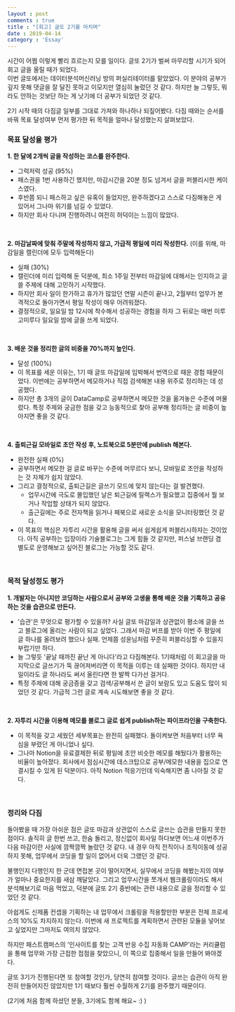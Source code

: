 ```yaml
---
layout : post
comments : true
title : "[회고] 글또 2기를 마치며"
date : 2019-04-14
category : 'Essay'
---
```




시간이 어쩜 이렇게 빨리 흐르는지 모를 일이다. 글또 2기가 벌써 마무리할 시기가 되어 회고 글을 올릴 때가 되었다.
<br>
이번 글또에서는 데이터분석머신러닝 방의 퍼실리테이터를 맡았었다. 이 분야의 공부가 깊지 못해 댓글을 잘 달진 못하고 이모지만 열심히 눌렀던 것 같다. 하지만 늘 그렇듯, 뭐라도 안하는 것보단 하는 게 낫기에 더 공부가 되었던 것 같다.

2기 시작 때의 다짐글 일부를 그대로 가져와 하나하나 되짚어봤다. 다짐 때와는 순서를 바꿔 목표 달성여부 먼저 평가한 뒤 목적을 얼마나 달성했는지 살펴보았다.
<br>

### 목표 달성율 평가
**1. 한 달에 2개씩 글을 작성하는 코스를 완주한다.**
- 그럭저럭 성공 (95%)
- 패스권을 1번 사용하긴 했지만, 마감시간을 20분 정도 넘겨서 글을 퍼블리시한 케이스였다.
- 후반쯤 되니 패스하고 싶은 유혹이 들었지만, 완주하겠다고 스스로 다짐해놓은 게 있어서 그나마 위기를 넘길 수 있었다.
- 하지만 회사 다니며 진행하려니 여전히 허덕이는 느낌이 많았다.
<br>

**2. 마감날짜에 맞춰 주말에 작성하지 않고, 가급적 평일에 미리 작성한다.** (이를 위해, 마감일을 캘린더에 모두 입력해둔다)
- 실패 (30%)
- 캘린더에 미리 입력해 둔 덕분에, 최소 1주일 전부터 마감일에 대해서는 인지하고 글쓸 주제에 대해 고민하기 시작했다.
- 하지만 회사 일이 한가하고 휴가가 많았던 연말 시즌이 끝나고, 2월부터 업무가 본격적으로 돌아가면서 평일 작성이 매우 어려워졌다.
- 결정적으로, 일요일 밤 12시에 착수해서 성공하는 경험을 하자 그 뒤로는 매번 미루고미루다 일요일 밤에 글을 쓰게 되었다.

<br>

**3. 배운 것을 정리한 글의 비중을 70%까지 높인다.**
- 달성 (100%)
- 이 목표를 세운 이유는, 1기 때 글또 마감일에 임박해서 번역으로 때운 경험 때문이었다. 이번에는 공부하면서 메모하거나 직접 검색해본 내용 위주로 정리하는 데 성공했다.
- 하지만 총 3개의 글이 DataCamp로 공부하면서 메모한 것을 옮겨놓은 수준에 머물렀다. 특정 주제와 궁금한 점을 갖고 능동적으로 찾아 공부해 정리하는 글 비중이 높아지면 좋을 것 같다.
<br>

**4. 출퇴근길 모바일로 초안 작성 후, 노트북으로 5분만에 publish 해본다.**  
- 완전한 실패 (0%)
- 공부하면서 메모한 걸 글로 바꾸는 수준에 머무르다 보니, 모바일로 초안을 작성하는 것 자체가 쉽지 않았다.
- 그리고 결정적으로, 출퇴근길은 글쓰기 모드에 맞지 않는다는 걸 발견했다.
  - 업무시간에 극도로 몰입했던 날은 퇴근길에 릴랙스가 필요했고 집중에서 뭘 보거나 작업할 상태가 되지 않았다.
  - 출근길에는 주로 전자책을 읽거나 페북으로 새로운 소식을 모니터링했던 것 같다.
- 이 목표의 핵심은 자투리 시간을 활용해 글을 써서 쉽게쉽게 퍼블리시하자는 것이었다. 아직 공부하는 입장이라 기술블로그는 그게 힘들 것 같지만, 퍼스널 브랜딩 겸 별도로 운영해보고 싶어진 블로그는 가능할 것도 같다.
<br>

### 목적 달성정도 평가
**1. 개발자는 아니지만 코딩하는 사람으로서 공부와 고생을 통해 배운 것을 기록하고 공유하는 것을 습관으로 만든다.**

- '습관'은 무엇으로 평가할 수 있을까? 사실 글또 마감일과 상관없이 평소에 글을 쓰고 블로그에 올리는 사람이 되고 싶었다. 그래서 마감 버프를 받아 이번 주 평일에 글 하나를 올려보려 했으나 실패. 언제쯤 성윤님처럼 꾸준히 퍼블리싱할 수 있을지 부럽기만 하다.
- 늘 그렇듯 '끝날 때까진 끝난 게 아니다'라고 다짐해본다. 1기때처럼 이 회고글을 마지막으로 글쓰기가 뚝 끊어져버리면 이 목적을 이루는 데 실패한 것이다. 하지만 내일이라도 글 하나라도 써서 올린다면 한 발짝 다가선 걸거다.
- 특정 주제에 대해 궁금증을 갖고 검색/공부해서 쓴 글이 보람도 있고 도움도 많이 되었던 것 같다. 가급적 그런 글로 계속 시도해보면 좋을 것 같다.
<br>

**2. 자투리 시간을 이용해 메모를 블로그 글로 쉽게 publish하는 파이프라인을 구축한다.**
- 이 목적을 갖고 세웠던 세부목표는 완전히 실패했다. 돌이켜보면 처음부터 너무 욕심을 부렸던 게 아니었나 싶다.
- 그나마 Notion을 유료결제한 뒤로 평일에 초안 비슷한 메모를 해뒀다가 활용하는 비율이 높아졌다. 회사에서 점심시간에 데스크탑으로 공부/메모한 내용을 집으로 연결시킬 수 있게 된 덕분이다. 아직 Notion 적응기인데 익숙해지면 좀 나아질 것 같다.

<br>

### 정리와 다짐
돌아봤을 때 가장 아쉬운 점은 글또 마감과 상관없이 스스로 글쓰는 습관을 만들지 못한 점이다. 솔직히 글 한번 쓰고, 한숨 돌리고, 정신없이 회사일 하다보면 어느새 이번주가 다음 마감이란 사실에 깜짝깜짝 놀랐던 것 같다. 내 경우 아직 전직이나 조직이동에 성공하지 못해, 업무에서 코딩을 할 일이 없어서 더욱 그랬던 것 같다.

불행인지 다행인지 한 군데 면접본 곳이 떨어지면서, 실무에서 코딩을 해봤는지의 여부가 얼마나 중요한지를 새삼 깨달았다. 그리고 업무시간을 쪼개서 웹크롤링이라도 해서 분석해보기로 마음 먹었고, 덕분에 글또 2기 중반에는 관련 내용으로 글을 정리할 수 있었던 것 같다.

아쉽게도 신제품 컨셉을 기획하는 내 업무에서 크롤링을 적용할만한 부분은 전체 프로세스의 10%도 차지하지 않는다. 이번에 새 프로젝트를 계획하면서 관련된 모듈을 넣어보고 싶었지만 그마저도 여의치 않았다.

하지만 패스트캠퍼스의 '인사이트를 찾는 고객 반응 수집 자동화 CAMP'라는 커리큘럼을 통해 업무와 가장 근접한 접점을 찾았으니, 이 쪽으로 집중해서 일을 만들어 봐야겠다.

글또 3기가 진행된다면 또 참여할 것인가, 당연히 참여할 것이다. 글쓰는 습관이 아직 완전히 만들어지진 않았지만 1기 때보다 훨씬 수월하게 2기를 완주했기 때문이다.

(2기에 처음 함께 하셨던 분들, 3기에도 함께 해요~ :) )
